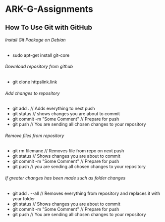 # ARK-G-Assignments

## How To Use Git with GitHub

###### Install Git Package on Debian
* sudo apt-get install git-core

###### Download repository from github
* git clone httpslink.link


###### Add changes to repository
* git add .           // Adds everything to next push
* git status            // shows changes you are about to commit
* git commit -m "Some Comment"  // Prepare for push</li>
* git push            // You are sending all chosen changes to your repository


###### Remove files from repository
* git rm filemane         // Removes file from repo on next push
* git status            // Shows changes you are about to commit
* git commit -m "Some Comment"  // Prepare for push
* git push            // you are sending all chosen changes to your repository


###### If greater changes has been made such as folder changes
* git add . --all         // Removes everything from repository and replaces it with your folder
* git status            // Shows changes you are about to commit
* git commit -m "Some Comment"  // Prepare for push
* git push            // You are sending all chosen changes to your repository
